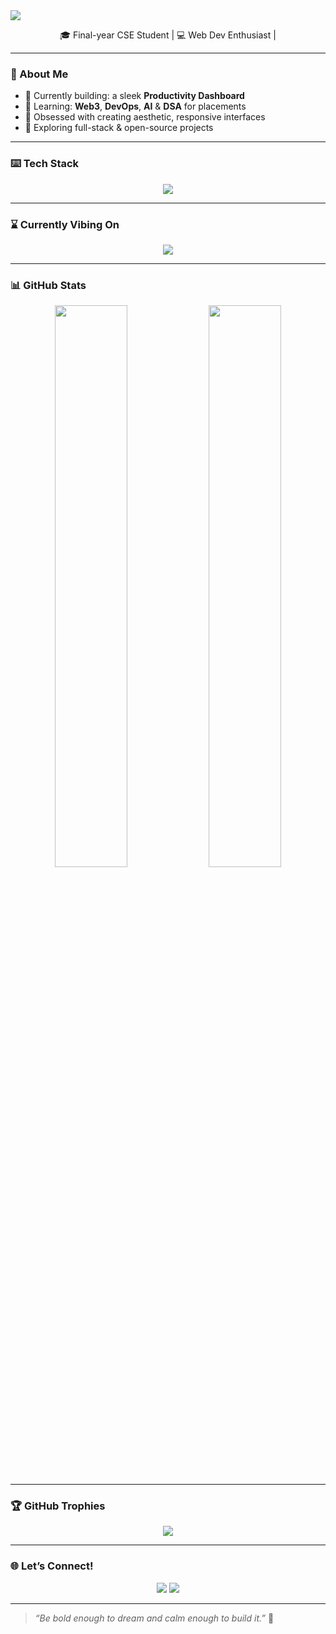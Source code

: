 <!-- Banner -->
<img src="https://capsule-render.vercel.app/api?type=waving&color=0abde3&height=200&section=header&text=Hi,%20I'm%20Aditi%20👋&fontSize=40&fontColor=ffffff&animation=fadeIn" />

<p align="center">
🎓 Final-year CSE Student | 💻 Web Dev Enthusiast |  
<br>
</p>

---

### 💫 About Me

- 🔭 Currently building: a sleek **Productivity Dashboard**
- 🌱 Learning: **Web3**, **DevOps**, **AI** & **DSA** for placements  
- 🎨 Obsessed with creating aesthetic, responsive interfaces  
- 🧠 Exploring full-stack & open-source projects  


---

### ⌨️ Tech Stack

<p align="center">
  <img src="https://skillicons.dev/icons?i=html,css,js,react,python,c,cpp,git,github,figma,vscode" />
</p>

---

### ⌛ Currently Vibing On

<p align="center">
 <img src="https://readme-typing-svg.herokuapp.com?font=Fira+Code&size=22&duration=3000&pause=1000&color=0abde3&center=true&vCenter=true&width=500&lines=Building+cool+web+projects...;Balancing+tech+and+aesthetics+💻🎨;Living+on+quotes+%2B+coffee+☕" />

</p>

---

### 📊 GitHub Stats

<p align="center">
  <img src="https://github-readme-stats.vercel.app/api?username=iaditi18&show_icons=true&theme=tokyonight" width="48%"/>
  <img src="https://github-readme-streak-stats.herokuapp.com/?user=iaditi18&theme=tokyonight" width="48%"/>
</p>

---

### 🏆 GitHub Trophies

<p align="center">
  <img src="https://github-profile-trophy.vercel.app/?username=iaditi18&theme=algolia&no-frame=true&row=1&column=7" />
</p>

---

### 🌐 Let’s Connect!

<p align="center">
  <a href="https://www.linkedin.com/in/iaditi18/"><img src="https://img.shields.io/badge/LinkedIn-0077B5?style=for-the-badge&logo=linkedin&logoColor=white"/></a>
  <a href="mailto:iaditi18@gmail.com"><img src="https://img.shields.io/badge/Gmail-D14836?style=for-the-badge&logo=gmail&logoColor=white"/></a>
</p>

---

> _“Be bold enough to dream and calm enough to build it.”_ 🌟
